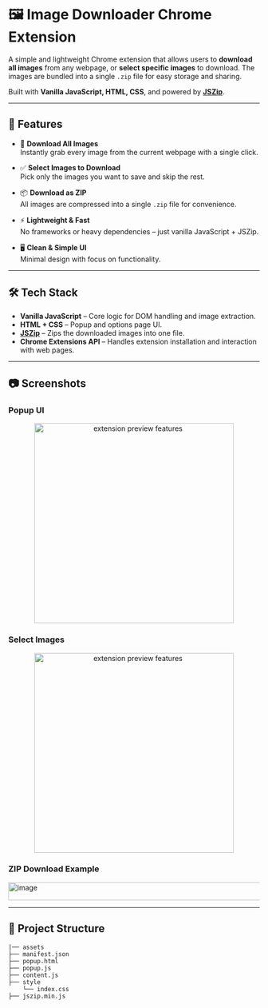 # 🖼️ Image Downloader Chrome Extension

A simple and lightweight Chrome extension that allows users to **download all images** from any webpage, or **select specific images** to download. The images are bundled into a single `.zip` file for easy storage and sharing.

Built with **Vanilla JavaScript, HTML, CSS**, and powered by **[JSZip](https://stuk.github.io/jszip/)**.

---

## 🚀 Features

- 🔽 **Download All Images**  
  Instantly grab every image from the current webpage with a single click.

- ✅ **Select Images to Download**  
  Pick only the images you want to save and skip the rest.

- 📦 **Download as ZIP**  
  All images are compressed into a single `.zip` file for convenience.

- ⚡ **Lightweight & Fast**  
  No frameworks or heavy dependencies – just vanilla JavaScript + JSZip.

- 🖥️ **Clean & Simple UI**  
  Minimal design with focus on functionality.

---

## 🛠️ Tech Stack

- **Vanilla JavaScript** – Core logic for DOM handling and image extraction.
- **HTML + CSS** – Popup and options page UI.
- **[JSZip](https://stuk.github.io/jszip/)** – Zips the downloaded images into one file.
- **Chrome Extensions API** – Handles extension installation and interaction with web pages.

---

## 📷 Screenshots

### Popup UI
<p align="center">
  <img src="https://github.com/user-attachments/assets/0075fd03-7644-447e-b7de-0930f942e771" alt="extension preview features" width="400"/>
</p>


### Select Images
<p align="center">
  <img src="https://github.com/user-attachments/assets/33432296-9ed4-4fbe-9d71-e0a5ee8eb431" alt="extension preview features" width="400"/>
</p>


### ZIP Download Example
<p align="start">
 <img width="618" height="36" alt="image" src="https://github.com/user-attachments/assets/b910650c-37ed-4951-93b5-9e8724b17529" />
</p>

---

## 📂 Project Structure
```
|── assets
├── manifest.json 
├── popup.html 
├── popup.js 
├── content.js 
├── style
    └── index.css
├── jszip.min.js
